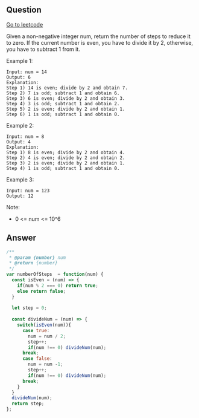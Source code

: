 ## Question

[Go to leetcode]('https://leetcode.com/problems/number-of-steps-to-reduce-a-number-to-zero/')

Given a non-negative integer num, return the number of steps to reduce it to zero. If the current number is even, you have to divide it by 2, otherwise, you have to subtract 1 from it.

Example 1:
```
Input: num = 14
Output: 6
Explanation: 
Step 1) 14 is even; divide by 2 and obtain 7. 
Step 2) 7 is odd; subtract 1 and obtain 6.
Step 3) 6 is even; divide by 2 and obtain 3. 
Step 4) 3 is odd; subtract 1 and obtain 2. 
Step 5) 2 is even; divide by 2 and obtain 1. 
Step 6) 1 is odd; subtract 1 and obtain 0.
```

Example 2:
```
Input: num = 8
Output: 4
Explanation: 
Step 1) 8 is even; divide by 2 and obtain 4. 
Step 2) 4 is even; divide by 2 and obtain 2. 
Step 3) 2 is even; divide by 2 and obtain 1. 
Step 4) 1 is odd; subtract 1 and obtain 0.
```

Example 3:
```
Input: num = 123
Output: 12
```
 
Note:
- 0 <= num <= 10^6

## Answer

```js
/**
 * @param {number} num
 * @return {number}
 */
var numberOfSteps  = function(num) {
  const isEven = (num) => {
    if(num % 2 === 0) return true;
    else return false;
  }
  
  let step = 0;
  
  const divideNum = (num) => {
    switch(isEven(num)){
      case true:
        num = num / 2;
        step++;
        if(num !== 0) divideNum(num);
      break;        
      case false:
        num = num -1;
        step++;
        if(num !== 0) divideNum(num);
      break;
    }
  }  
  divideNum(num);
  return step;
};
```